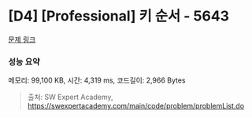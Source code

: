 # [D4] [Professional] 키 순서 - 5643 

[문제 링크](https://swexpertacademy.com/main/code/problem/problemDetail.do?contestProbId=AWXQsLWKd5cDFAUo) 

### 성능 요약

메모리: 99,100 KB, 시간: 4,319 ms, 코드길이: 2,966 Bytes



> 출처: SW Expert Academy, https://swexpertacademy.com/main/code/problem/problemList.do